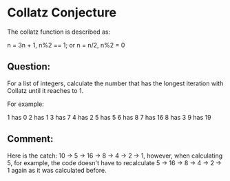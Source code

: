 # Collatz Conjecture

The collatz function is described as:

n = 3n + 1, n%2 == 1; or
n = n/2,      n%2 = 0

## Question:

 For a list of integers, calculate the number that has the longest iteration with Collatz until it reaches to 1.

For example: 

1 has 0
2 has 1
3 has 7
4 has 2
5 has 5
6 has 8
7 has 16
8 has 3
9 has 19

## Comment:
Here is the catch:
10 -> 5 -> 16 -> 8 -> 4 -> 2 -> 1, 
however, when calculating 5, for example, 
the code doesn't have to recalculate 
5 -> 16 -> 8 -> 4 -> 2 -> 1 again
as it was calculated before. 



